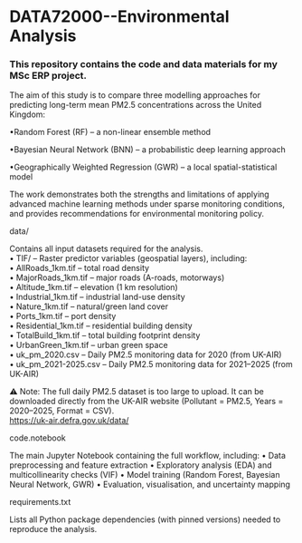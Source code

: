 # DATA72000--Environmental Analysis

### This repository contains the code and data materials for my MSc ERP project.  

The aim of this study is to compare three modelling approaches for predicting long-term mean PM2.5 concentrations across the United Kingdom:  

•Random Forest (RF) – a non-linear ensemble method  

•Bayesian Neural Network (BNN) – a probabilistic deep learning approach  

•Geographically Weighted Regression (GWR) – a local spatial-statistical model  


The work demonstrates both the strengths and limitations of applying advanced machine learning methods under sparse monitoring conditions, and provides recommendations for environmental monitoring policy.


data/  

Contains all input datasets required for the analysis.  
	•	TIF/ – Raster predictor variables (geospatial layers), including:  
	•	AllRoads_1km.tif – total road density  
	•	MajorRoads_1km.tif – major roads (A-roads, motorways)  
	•	Altitude_1km.tif – elevation (1 km resolution)  
	•	Industrial_1km.tif – industrial land-use density  
	•	Nature_1km.tif – natural/green land cover  
	•	Ports_1km.tif – port density  
	•	Residential_1km.tif – residential building density  
	•	TotalBuild_1km.tif – total building footprint density  
	•	UrbanGreen_1km.tif – urban green space  
	•	uk_pm_2020.csv – Daily PM2.5 monitoring data for 2020 (from UK-AIR)  
	•	uk_pm_2021-2025.csv – Daily PM2.5 monitoring data for 2021–2025 (from UK-AIR)  

⚠️ Note: The full daily PM2.5 dataset is too large to upload. It can be downloaded directly from the UK-AIR website (Pollutant = PM2.5, Years = 2020–2025, Format = CSV).  
https://uk-air.defra.gov.uk/data/  

code.notebook

The main Jupyter Notebook containing the full workflow, including:
	•	Data preprocessing and feature extraction
	•	Exploratory analysis (EDA) and multicollinearity checks (VIF)
	•	Model training (Random Forest, Bayesian Neural Network, GWR)
	•	Evaluation, visualisation, and uncertainty mapping  

 requirements.txt

Lists all Python package dependencies (with pinned versions) needed to reproduce the analysis.
